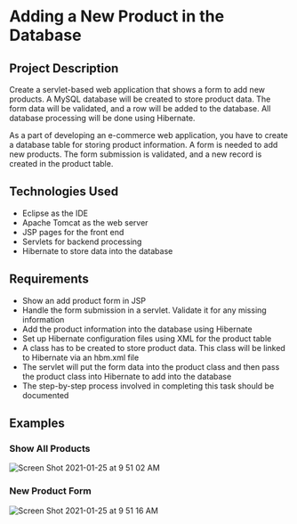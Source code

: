 # Adding a New Product in the Database

## Project Description

Create a servlet-based web application that shows a form to add new products. A MySQL database will be created to store product data. The form data will be validated, and a row will be added to the database. All database processing will be done using Hibernate.

As a part of developing an e-commerce web application, you have to create a database table for storing product information. A form is needed to add new products. The form submission is validated, and a new record is created in the product table.

## Technologies Used

- Eclipse as the IDE
- Apache Tomcat as the web server
- JSP pages for the front end
- Servlets for backend processing
- Hibernate to store data into the database

## Requirements

- Show an add product form in JSP
- Handle the form submission in a servlet. Validate it for any missing information
- Add the product information into the database using Hibernate
- Set up Hibernate configuration files using XML for the product table
- A class has to be created to store product data. This class will be linked to Hibernate via an hbm.xml file
- The servlet will put the form data into the product class and then pass the product class into Hibernate to add into the database
- The step-by-step process involved in completing this task should be documented

## Examples

### Show All Products

![Screen Shot 2021-01-25 at 9 51 02 AM](https://user-images.githubusercontent.com/58124052/105729625-0e01e080-5ef3-11eb-95b8-0c1da401f45c.png)

### New Product Form

![Screen Shot 2021-01-25 at 9 51 16 AM](https://user-images.githubusercontent.com/58124052/105729636-0fcba400-5ef3-11eb-98dd-ccc111f87109.png)
